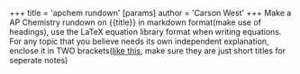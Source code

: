 +++
 title = 'apchem rundown'
[params]
	author = 'Carson West'
+++
Make a AP Chemistry rundown on {{title}}  in markdown format(make use of headings), use the LaTeX equation library format when writing equations. For any topic that you believe needs its own independent explanation, enclose it in TWO brackets([like this](./../like-this/), make sure they are just short titles for seperate notes)
